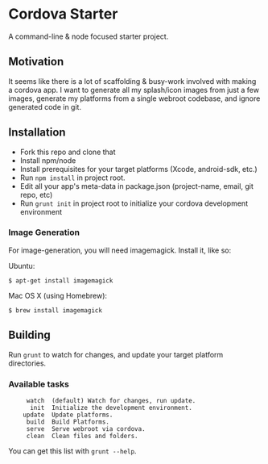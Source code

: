 # Cordova Starter

A command-line & node focused starter project.

## Motivation

It seems like there is a lot of scaffolding & busy-work involved with making a cordova app.  I want to generate all my splash/icon images from just a few images, generate my platforms from a single webroot codebase, and ignore generated code in git.

## Installation

*  Fork this repo and clone that
*  Install npm/node
*  Install prerequisites for your target platforms (Xcode, android-sdk, etc.)
*  Run `npm install` in project root.
*  Edit all your app's meta-data in package.json (project-name, email, git repo, etc)
*  Run `grunt init` in project root to initialize your cordova development environment

### Image Generation

For image-generation, you will need imagemagick. Install it, like so:

Ubuntu:

```
$ apt-get install imagemagick
```

Mac OS X (using Homebrew):

```
$ brew install imagemagick
```

## Building

Run `grunt` to watch for changes, and update your target platform directories.

### Available tasks

         watch  (default) Watch for changes, run update.
          init  Initialize the development environment.
        update  Update platforms.
         build  Build Platforms.
         serve  Serve webroot via cordova.
         clean  Clean files and folders.

You can get this list with `grunt --help`.